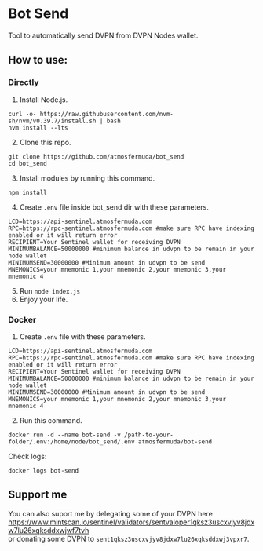 # Bot Send
Tool to automatically send DVPN from DVPN Nodes wallet.

## How to use:
### Directly
1. Install Node.js.</br>
```
curl -o- https://raw.githubusercontent.com/nvm-sh/nvm/v0.39.7/install.sh | bash
nvm install --lts
```
2. Clone this repo.
```
git clone https://github.com/atmosfermuda/bot_send
cd bot_send
```
3. Install modules by running this command.</br>
```
npm install
```
4. Create `.env` file inside bot_send dir with these parameters.</br>
```
LCD=https://api-sentinel.atmosfermuda.com
RPC=https://rpc-sentinel.atmosfermuda.com #make sure RPC have indexing enabled or it will return error
RECIPIENT=Your Sentinel wallet for receiving DVPN
MINIMUMBALANCE=50000000 #minimum balance in udvpn to be remain in your node wallet
MINIMUMSEND=30000000 #Minimum amount in udvpn to be send
MNEMONICS=your mnemonic 1,your mnemonic 2,your mnemonic 3,your mnemonic 4
```
5. Run `node index.js`
6. Enjoy your life.

### Docker

1. Create `.env` file with these parameters.</br>
```
LCD=https://api-sentinel.atmosfermuda.com
RPC=https://rpc-sentinel.atmosfermuda.com #make sure RPC have indexing enabled or it will return error
RECIPIENT=Your Sentinel wallet for receiving DVPN
MINIMUMBALANCE=50000000 #minimum balance in udvpn to be remain in your node wallet
MINIMUMSEND=30000000 #Minimum amount in udvpn to be send
MNEMONICS=your mnemonic 1,your mnemonic 2,your mnemonic 3,your mnemonic 4
```
2. Run this command.
```
docker run -d --name bot-send -v /path-to-your-folder/.env:/home/node/bot_send/.env atmosfermuda/bot-send 
```
Check logs:
```
docker logs bot-send
```
## Support me
You can also suport me by delegating some of your DVPN here https://www.mintscan.io/sentinel/validators/sentvaloper1qksz3uscxvjyv8jdxw7lu26xqksddxwjwf7tvh<br/>
or donating some DVPN to `sent1qksz3uscxvjyv8jdxw7lu26xqksddxwj3vpxr7`.